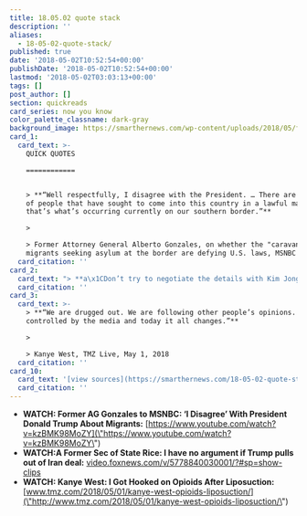 ```yaml
---
title: 18.05.02 quote stack
description: ''
aliases:
  - 18-05-02-quote-stack/
published: true
date: '2018-05-02T10:52:54+00:00'
publishDate: '2018-05-02T10:52:54+00:00'
lastmod: '2018-05-02T03:03:13+00:00'
tags: []
post_author: []
section: quickreads
card_series: now you know
color_palette_classname: dark-gray
background_image: https://smarthernews.com/wp-content/uploads/2018/05/fence-2404730_1280.jpg
card_1:
  card_text: >-
    QUICK QUOTES

    ============


    > **“Well respectfully, I disagree with the President. … There are millions
    of people that have sought to come into this country in a lawful matter and
    that’s what’s occurring currently on our southern border.”**

    > 

    > Former Attorney General Alberto Gonzales, on whether the "caravan" of
    migrants seeking asylum at the border are defying U.S. laws, MSNBC (5/1/18)
  card_citation: ''
card_2:
  card_text: "> **a\x1CDon’t try to negotiate the details with Kim Jong Un. Leave that to people who understand all the nuances of this situation. … And finally, never forget what the nature of this regime really is.a\x1D**\n> \n> Former Sec. of State Condoleezza Rice, on her advice to Pres. Trump on how to deal with Kim Jong Un, Fox News (5/1/18)"
  card_citation: ''
card_3:
  card_text: >-
    > **“We are drugged out. We are following other people’s opinions. We are
    controlled by the media and today it all changes.”**

    > 

    > Kanye West, TMZ Live, May 1, 2018
  card_citation: ''
card_10:
  card_text: '[view sources](https://smarthernews.com/18-05-02-quote-stack/)'
  card_citation: ''
---
```

*   **WATCH: Former AG Gonzales to MSNBC: ‘I Disagree’ With President Donald Trump About Migrants:** [https://www.youtube.com/watch?v=kzBMK98MoZY](\"https://www.youtube.com/watch?v=kzBMK98MoZY\")
*   **WATCH:A Former Sec of State Rice: I have no argument if Trump pulls out of Iran deal:** [video.foxnews.com/v/5778840030001/?#sp=show-clips](\"http://video.foxnews.com/v/5778840030001/?#sp=show-clips\")
*   **WATCH: Kanye West: I Got Hooked on Opioids After Liposuction:** [www.tmz.com/2018/05/01/kanye-west-opioids-liposuction/](\"http://www.tmz.com/2018/05/01/kanye-west-opioids-liposuction/\")
